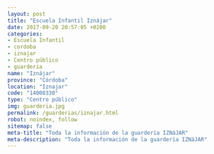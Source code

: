 ```yaml
---
layout: post
title: "Escuela Infantil Iznájar"
date: 2017-09-20 20:57:05 +0200
categories:
- Escuela Infantil
- cordoba
- iznajar
- Centro público
- guarderia
name: "Iznájar"
province: "Córdoba"
location: "Iznajar"
code: "14008330"
type: "Centro público"
img: guarderia.jpg
permalink: /guarderias/iznajar.html
robot: noindex, follow
sitemap: false
meta-title: "Toda la información de la guardería IZNáJAR"
meta-description: "Toda la información de la guardería IZNáJAR"
---
```

